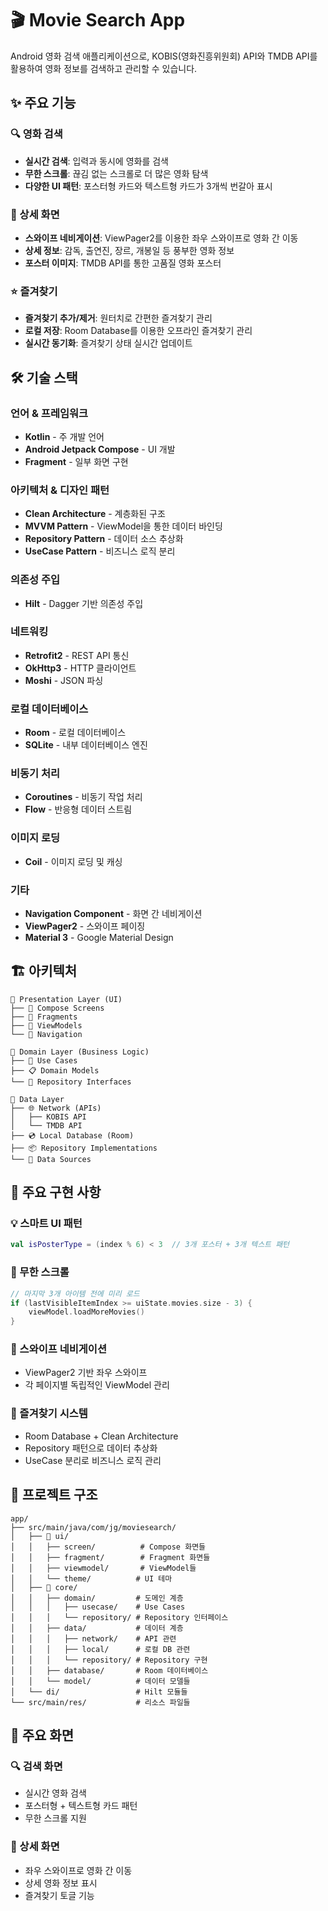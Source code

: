 # 🎬 Movie Search App

Android 영화 검색 애플리케이션으로, KOBIS(영화진흥위원회) API와 TMDB API를 활용하여 영화 정보를 검색하고 관리할 수 있습니다.

## ✨ 주요 기능

### 🔍 영화 검색
- **실시간 검색**: 입력과 동시에 영화를 검색
- **무한 스크롤**: 끊김 없는 스크롤로 더 많은 영화 탐색
- **다양한 UI 패턴**: 포스터형 카드와 텍스트형 카드가 3개씩 번갈아 표시

### 📱 상세 화면
- **스와이프 네비게이션**: ViewPager2를 이용한 좌우 스와이프로 영화 간 이동
- **상세 정보**: 감독, 출연진, 장르, 개봉일 등 풍부한 영화 정보
- **포스터 이미지**: TMDB API를 통한 고품질 영화 포스터

### ⭐ 즐겨찾기
- **즐겨찾기 추가/제거**: 원터치로 간편한 즐겨찾기 관리
- **로컬 저장**: Room Database를 이용한 오프라인 즐겨찾기 관리
- **실시간 동기화**: 즐겨찾기 상태 실시간 업데이트

## 🛠 기술 스택

### **언어 & 프레임워크**
- **Kotlin** - 주 개발 언어
- **Android Jetpack Compose** - UI 개발
- **Fragment** - 일부 화면 구현

### **아키텍처 & 디자인 패턴**
- **Clean Architecture** - 계층화된 구조
- **MVVM Pattern** - ViewModel을 통한 데이터 바인딩
- **Repository Pattern** - 데이터 소스 추상화
- **UseCase Pattern** - 비즈니스 로직 분리

### **의존성 주입**
- **Hilt** - Dagger 기반 의존성 주입

### **네트워킹**
- **Retrofit2** - REST API 통신
- **OkHttp3** - HTTP 클라이언트
- **Moshi** - JSON 파싱

### **로컬 데이터베이스**
- **Room** - 로컬 데이터베이스
- **SQLite** - 내부 데이터베이스 엔진

### **비동기 처리**
- **Coroutines** - 비동기 작업 처리
- **Flow** - 반응형 데이터 스트림

### **이미지 로딩**
- **Coil** - 이미지 로딩 및 캐싱

### **기타**
- **Navigation Component** - 화면 간 네비게이션
- **ViewPager2** - 스와이프 페이징
- **Material 3** - Google Material Design

## 🏗 아키텍처

```
📱 Presentation Layer (UI)
├── 🎨 Compose Screens
├── 📄 Fragments  
├── 🔄 ViewModels
└── 🎯 Navigation

💼 Domain Layer (Business Logic)
├── 🎪 Use Cases
├── 📋 Domain Models
└── 🔌 Repository Interfaces

💾 Data Layer
├── 🌐 Network (APIs)
│   ├── KOBIS API
│   └── TMDB API
├── 💿 Local Database (Room)
├── 📦 Repository Implementations
└── 🔄 Data Sources
```

## 🎯 주요 구현 사항

### 💡 스마트 UI 패턴
```kotlin
val isPosterType = (index % 6) < 3  // 3개 포스터 + 3개 텍스트 패턴
```

### 🔄 무한 스크롤
```kotlin
// 마지막 3개 아이템 전에 미리 로드
if (lastVisibleItemIndex >= uiState.movies.size - 3) {
    viewModel.loadMoreMovies()
}
```

### 📱 스와이프 네비게이션
- ViewPager2 기반 좌우 스와이프
- 각 페이지별 독립적인 ViewModel 관리

### 💾 즐겨찾기 시스템
- Room Database + Clean Architecture
- Repository 패턴으로 데이터 추상화
- UseCase 분리로 비즈니스 로직 관리

## 📁 프로젝트 구조

```
app/
├── src/main/java/com/jg/moviesearch/
│   ├── 🎨 ui/
│   │   ├── screen/          # Compose 화면들
│   │   ├── fragment/        # Fragment 화면들  
│   │   ├── viewmodel/       # ViewModel들
│   │   └── theme/          # UI 테마
│   ├── 💼 core/
│   │   ├── domain/         # 도메인 계층
│   │   │   ├── usecase/    # Use Cases
│   │   │   └── repository/ # Repository 인터페이스
│   │   ├── data/           # 데이터 계층
│   │   │   ├── network/    # API 관련
│   │   │   ├── local/      # 로컬 DB 관련
│   │   │   └── repository/ # Repository 구현
│   │   ├── database/       # Room 데이터베이스
│   │   └── model/          # 데이터 모델들
│   └── di/                 # Hilt 모듈들
└── src/main/res/           # 리소스 파일들
```

## 🎨 주요 화면

### 🔍 검색 화면
- 실시간 영화 검색
- 포스터형 + 텍스트형 카드 패턴
- 무한 스크롤 지원

### 📄 상세 화면  
- 좌우 스와이프로 영화 간 이동
- 상세 영화 정보 표시
- 즐겨찾기 토글 기능
